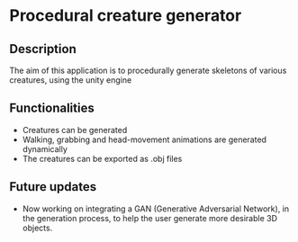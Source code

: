 # Procedural creature generator

## Description

The aim of this application is to procedurally generate skeletons of various creatures, using the unity engine

## Functionalities

* Creatures can be generated
* Walking, grabbing and head-movement animations are generated dynamically
* The creatures can be exported as .obj files

## Future updates
* Now working on integrating a GAN (Generative Adversarial Network), in the generation process, to help the user generate more desirable 3D objects.